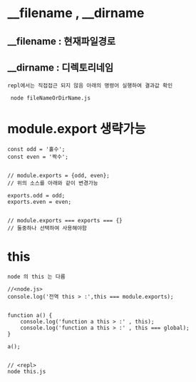 # __filename , __dirname

## __filename : 현재파일경로
## __dirname : 디렉토리네임

```
repl에서는 직접접근 되지 않음 아래의 명령어 실행하여 결과값 확인 

 node fileNameOrDirName.js
```


# module.export 생략가능 

```
const odd = '홀수';
const even = '짝수';


// module.exports = {odd, even};
// 위의 소스를 아래와 같이 변경가능 

exports.odd = odd;
exports.even = even;


// module.exports === exports === {}
// 둘중하나 선택하여 사용해야함
```


# this
```
node 의 this 는 다름

//<node.js>
console.log('전역 this > :',this === module.exports);


function a() {
    console.log('function a this > :' , this);
    console.log('function a this > :' , this === global);
}

a();


// <repl>
node this.js
```